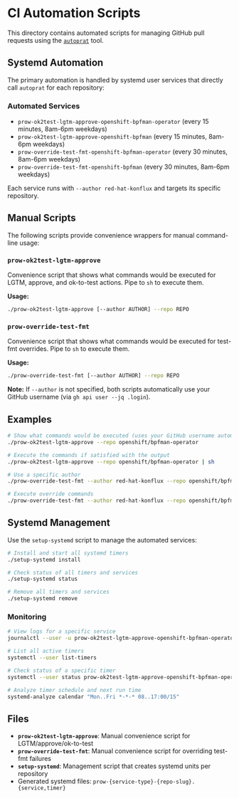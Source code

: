 # CI Automation Scripts

This directory contains automated scripts for managing GitHub pull requests using the [`autoprat`](https://github.com/frobware/autoprat) tool.

## Systemd Automation

The primary automation is handled by systemd user services that directly call `autoprat` for each repository:

### Automated Services

- `prow-ok2test-lgtm-approve-openshift-bpfman-operator` (every 15 minutes, 8am-6pm weekdays)
- `prow-ok2test-lgtm-approve-openshift-bpfman` (every 15 minutes, 8am-6pm weekdays)  
- `prow-override-test-fmt-openshift-bpfman-operator` (every 30 minutes, 8am-6pm weekdays)
- `prow-override-test-fmt-openshift-bpfman` (every 30 minutes, 8am-6pm weekdays)

Each service runs with `--author red-hat-konflux` and targets its specific repository.

## Manual Scripts

The following scripts provide convenience wrappers for manual command-line usage:

### `prow-ok2test-lgtm-approve`

Convenience script that shows what commands would be executed for LGTM, approve, and ok-to-test actions. Pipe to `sh` to execute them.

**Usage:**
```bash
./prow-ok2test-lgtm-approve [--author AUTHOR] --repo REPO
```

### `prow-override-test-fmt`

Convenience script that shows what commands would be executed for test-fmt overrides. Pipe to `sh` to execute them.

**Usage:**
```bash
./prow-override-test-fmt [--author AUTHOR] --repo REPO
```

**Note:** If `--author` is not specified, both scripts automatically use your GitHub username (via `gh api user --jq .login`).

## Examples

```bash
# Show what commands would be executed (uses your GitHub username automatically)
./prow-ok2test-lgtm-approve --repo openshift/bpfman-operator

# Execute the commands if satisfied with the output
./prow-ok2test-lgtm-approve --repo openshift/bpfman-operator | sh

# Use a specific author
./prow-override-test-fmt --author red-hat-konflux --repo openshift/bpfman-operator

# Execute override commands
./prow-override-test-fmt --author red-hat-konflux --repo openshift/bpfman-operator | sh
```

## Systemd Management

Use the `setup-systemd` script to manage the automated services:

```bash
# Install and start all systemd timers
./setup-systemd install

# Check status of all timers and services
./setup-systemd status

# Remove all timers and services
./setup-systemd remove
```

### Monitoring

```bash
# View logs for a specific service
journalctl --user -u prow-ok2test-lgtm-approve-openshift-bpfman-operator -f

# List all active timers
systemctl --user list-timers

# Check status of a specific timer
systemctl --user status prow-ok2test-lgtm-approve-openshift-bpfman-operator.timer

# Analyze timer schedule and next run time
systemd-analyze calendar "Mon..Fri *-*-* 08..17:00/15"
```

## Files

- **`prow-ok2test-lgtm-approve`**: Manual convenience script for LGTM/approve/ok-to-test
- **`prow-override-test-fmt`**: Manual convenience script for overriding test-fmt failures  
- **`setup-systemd`**: Management script that creates systemd units per repository
- Generated systemd files: `prow-{service-type}-{repo-slug}.{service,timer}`